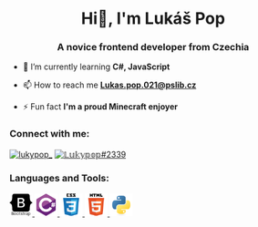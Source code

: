 <h1 align="center">Hi👋, I'm Lukáš Pop</h1>
<h3 align="center">A novice frontend developer from Czechia</h3>

- 🌱 I’m currently learning **C#, JavaScript**

- 📫 How to reach me **Lukas.pop.021@pslib.cz**

- ⚡ Fun fact **I'm a proud Minecraft enjoyer**

<h3 align="left">Connect with me:</h3>
<p align="left">
<a href="https://instagram.com/lukypop_" target="blank"><img align="center" src="https://raw.githubusercontent.com/rahuldkjain/github-profile-readme-generator/master/src/images/icons/Social/instagram.svg" alt="lukypop_" height="30" width="40" /></a>
<a href="https://discord.gg/𝕃𝕦𝕜𝕪𝕡𝕠𝕡#2339" target="blank"><img align="center" src="https://raw.githubusercontent.com/rahuldkjain/github-profile-readme-generator/master/src/images/icons/Social/discord.svg" alt="𝕃𝕦𝕜𝕪𝕡𝕠𝕡#2339" height="30" width="40" /></a>
</p>

<h3 align="left">Languages and Tools:</h3>
<p align="left"> <a href="https://getbootstrap.com" target="_blank" rel="noreferrer"> <img src="https://raw.githubusercontent.com/devicons/devicon/master/icons/bootstrap/bootstrap-plain-wordmark.svg" alt="bootstrap" width="40" height="40"/> </a> <a href="https://www.w3schools.com/cs/" target="_blank" rel="noreferrer"> <img src="https://raw.githubusercontent.com/devicons/devicon/master/icons/csharp/csharp-original.svg" alt="csharp" width="40" height="40"/> </a> <a href="https://www.w3schools.com/css/" target="_blank" rel="noreferrer"> <img src="https://raw.githubusercontent.com/devicons/devicon/master/icons/css3/css3-original-wordmark.svg" alt="css3" width="40" height="40"/> </a> <a href="https://www.w3.org/html/" target="_blank" rel="noreferrer"> <img src="https://raw.githubusercontent.com/devicons/devicon/master/icons/html5/html5-original-wordmark.svg" alt="html5" width="40" height="40"/> </a> <a href="https://www.python.org" target="_blank" rel="noreferrer"> <img src="https://raw.githubusercontent.com/devicons/devicon/master/icons/python/python-original.svg" alt="python" width="40" height="40"/> </a> </p>

